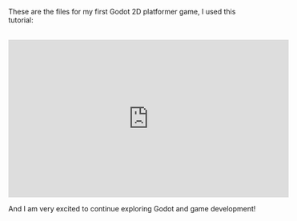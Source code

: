 <p>These are the files for my first Godot 2D platformer game, I used this tutorial:</p>
<br>
<iframe width="560" height="315" src="https://www.youtube.com/embed/LOhfqjmasi0" title="YouTube video player" frameborder="0" allow="accelerometer; autoplay; clipboard-write; encrypted-media; gyroscope; picture-in-picture" allowfullscreen></iframe>

<br>
<p>And I am very excited to continue exploring Godot and game development!</p>
